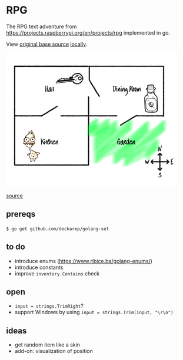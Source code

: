 # RPG

The RPG text adventure from https://projects.raspberrypi.org/en/projects/rpg implemented in go.

View [original base source](https://rpf.io/rpg-code) [locally](originals/rpg-rpg.py).

![Final Map](originals/rpg-final-map.png "Final Map")

[source](https://projects-static.raspberrypi.org/projects/rpg/31fb9012c6d897ad16f2f245fb4791b6384cda28/en/images/rpg-final-map.png)

## prereqs

`$ go get github.com/deckarep/golang-set`

## to do

- introduce enums (https://www.ribice.ba/golang-enums/)
- introduce constants
- improve `inventory.Contains` check

## open

- `input = strings.TrimRight`?
- support Windows by using `input = strings.Trim(input, "\r\n")`

## ideas

- get random item like a skin
- add-on: visualization of position